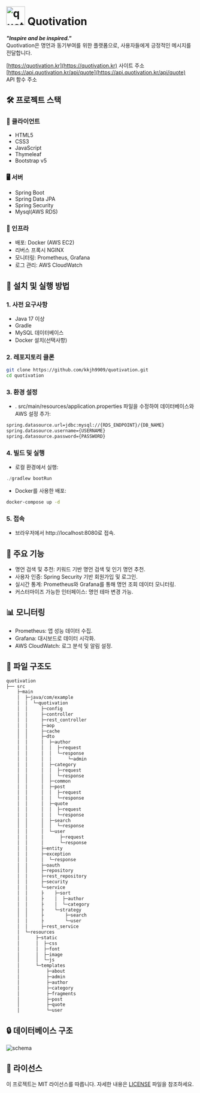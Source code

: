 # <img width="50" alt="quotivation_logo (1)" src="https://github.com/user-attachments/assets/d6327e1e-b277-4313-9152-16fad4be916d"> Quotivation

***"Inspire and be inspired."***   
Quotivation은 명언과 동기부여를 위한 플랫폼으로, 사용자들에게 긍정적인 메시지를 전달합니다.

[https://quotivation.kr](https://quotivation.kr) 사이트 주소  
[https://api.quotivation.kr/api/quote](https://api.quotivation.kr/api/quote) API 함수 주소

## 🛠️ 프로젝트 스택
### 👤 클라이언트
- HTML5
- CSS3
- JavaScript
- Thymeleaf
- Bootstrap v5

### 🖥️ 서버
- Spring Boot
- Spring Data JPA
- Spring Security
- Mysql(AWS RDS)

### 🔧 인프라
- 배포: Docker (AWS EC2)
- 리버스 프록시 NGINX
- 모니터링: Prometheus, Grafana
- 로그 관리: AWS CloudWatch

## 🚀 설치 및 실행 방법


### 1. 사전 요구사항
* Java 17 이상
* Gradle
* MySQL 데이터베이스
* Docker 설치(선택사항)

### 2. 레포지토리 클론   
```bash
git clone https://github.com/kkjh9909/quotivation.git
cd quotivation
```
   
### 3. 환경 설정
* . src/main/resources/application.properties 파일을 수정하여 데이터베이스와 AWS 설정 추가:
```bash
spring.datasource.url=jdbc:mysql://{RDS_ENDPOINT}/{DB_NAME}
spring.datasource.username={USERNAME}
spring.datasource.password={PASSWORD} 
```

### 4. 빌드 및 실행
* 로컬 환경에서 실행:
```java
./gradlew bootRun
```

* Docker를 사용한 배포:
```bash
docker-compose up -d 
```

### 5. 접속
* 브라우저에서 http://localhost:8080로 접속.

## 🌟 주요 기능
* 명언 검색 및 추천: 키워드 기반 명언 검색 및 인기 명언 추천.
* 사용자 인증: Spring Security 기반 회원가입 및 로그인.
* 실시간 통계: Prometheus와 Grafana를 통해 명언 조회 데이터 모니터링.
* 커스터마이즈 가능한 인터페이스: 명언 테마 변경 가능.

## 📊 모니터링
* Prometheus: 앱 성능 데이터 수집.
* Grafana: 대시보드로 데이터 시각화.
* AWS CloudWatch: 로그 분석 및 알림 설정.

## 📂 파일 구조도
```bash
quotivation
├── src
    ├─main
    │  ├─java/com/example
    │  │  └─quotivation
    │  │     ├─config
    │  │     ├─controller
    │  │     ├─rest_controller
    │  │     ├─aop
    │  │     ├─cache
    │  │     ├─dto
    │  │     │  ├─author
    │  │     │  │  ├─request
    │  │     │  │  └─response
    │  │     │  │      └─admin
    │  │     │  ├─category
    │  │     │  │  ├─request
    │  │     │  │  └─response
    │  │     │  ├─common
    │  │     │  ├─post
    │  │     │  │  ├─request
    │  │     │  │  └─response
    │  │     │  ├─quote
    │  │     │  │  ├─request
    │  │     │  │  └─response
    │  │     │  ├─search
    │  │     │  │  └─response
    │  │     │  └─user
    │  │     │      ├─request
    │  │     │      └─response
    │  │     ├─entity
    │  │     ├─exception
    │  │     │  └─response
    │  │     ├─oauth
    │  │     ├─repository
    │  │     ├─rest_repository
    │  │     ├─security
    │  │     └─service
    │  │     ├    ├─sort
    │  │     ├    │  ├─author
    │  │     ├    │  └─category
    │  │     ├    └─strategy
    │  │     ├        ├─search
    │  │     ├        └─user
    │  │     ├─rest_service
    │  └─resources
    │      ├─static
    │      │  ├─css
    │      │  ├─font
    │      │  ├─image
    │      │  └─js
    │      └─templates
    │          ├─about
    │          ├─admin
    │          ├─author
    │          ├─category
    │          ├─fragments
    │          ├─post
    │          ├─quote
    │          └─user
```

## 🔒 데이터베이스 구조
![schema](https://github.com/user-attachments/assets/a9bbb250-fc8a-41aa-84a5-ebcebdc82037)

## 📄 라이선스
이 프로젝트는 MIT 라이선스를 따릅니다. 자세한 내용은 [LICENSE](https://github.com/kkjh9909/quotivation/blob/master/LICENSE) 파일을 참조하세요.